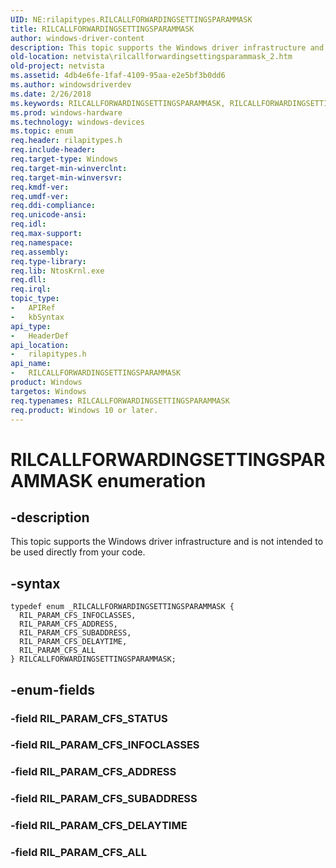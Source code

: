 ```yaml
---
UID: NE:rilapitypes.RILCALLFORWARDINGSETTINGSPARAMMASK
title: RILCALLFORWARDINGSETTINGSPARAMMASK
author: windows-driver-content
description: This topic supports the Windows driver infrastructure and is not intended to be used directly from your code.
old-location: netvista\rilcallforwardingsettingsparammask_2.htm
old-project: netvista
ms.assetid: 4db4e6fe-1faf-4109-95aa-e2e5bf3b0dd6
ms.author: windowsdriverdev
ms.date: 2/26/2018
ms.keywords: RILCALLFORWARDINGSETTINGSPARAMMASK, RILCALLFORWARDINGSETTINGSPARAMMASK enumeration [Network Drivers Starting with Windows Vista], RIL_PARAM_CFS_ADDRESS, RIL_PARAM_CFS_ALL, RIL_PARAM_CFS_DELAYTIME, RIL_PARAM_CFS_INFOCLASSES, RIL_PARAM_CFS_SUBADDRESS, netvista.rilcallforwardingsettingsparammask_2, rilapitypes/RILCALLFORWARDINGSETTINGSPARAMMASK, rilapitypes/RIL_PARAM_CFS_ADDRESS, rilapitypes/RIL_PARAM_CFS_ALL, rilapitypes/RIL_PARAM_CFS_DELAYTIME, rilapitypes/RIL_PARAM_CFS_INFOCLASSES, rilapitypes/RIL_PARAM_CFS_SUBADDRESS
ms.prod: windows-hardware
ms.technology: windows-devices
ms.topic: enum
req.header: rilapitypes.h
req.include-header: 
req.target-type: Windows
req.target-min-winverclnt: 
req.target-min-winversvr: 
req.kmdf-ver: 
req.umdf-ver: 
req.ddi-compliance: 
req.unicode-ansi: 
req.idl: 
req.max-support: 
req.namespace: 
req.assembly: 
req.type-library: 
req.lib: NtosKrnl.exe
req.dll: 
req.irql: 
topic_type:
-	APIRef
-	kbSyntax
api_type:
-	HeaderDef
api_location:
-	rilapitypes.h
api_name:
-	RILCALLFORWARDINGSETTINGSPARAMMASK
product: Windows
targetos: Windows
req.typenames: RILCALLFORWARDINGSETTINGSPARAMMASK
req.product: Windows 10 or later.
---
```


# RILCALLFORWARDINGSETTINGSPARAMMASK enumeration


## -description


This topic supports the Windows driver infrastructure and is not intended to be used directly from your code. 


## -syntax


````
typedef enum _RILCALLFORWARDINGSETTINGSPARAMMASK { 
  RIL_PARAM_CFS_INFOCLASSES,
  RIL_PARAM_CFS_ADDRESS,
  RIL_PARAM_CFS_SUBADDRESS,
  RIL_PARAM_CFS_DELAYTIME,
  RIL_PARAM_CFS_ALL
} RILCALLFORWARDINGSETTINGSPARAMMASK;
````


## -enum-fields




### -field RIL_PARAM_CFS_STATUS


### -field RIL_PARAM_CFS_INFOCLASSES


### -field RIL_PARAM_CFS_ADDRESS


### -field RIL_PARAM_CFS_SUBADDRESS


### -field RIL_PARAM_CFS_DELAYTIME


### -field RIL_PARAM_CFS_ALL

